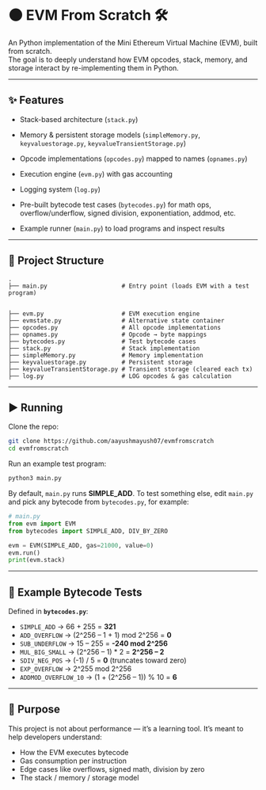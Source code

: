 # 🌑 **EVM From Scratch 🛠️**


An Python implementation of the Mini Ethereum Virtual Machine (EVM), built from scratch.  
The goal is to deeply understand how EVM opcodes, stack, memory, and storage interact by re-implementing them in Python.



---
## ✨ Features


- Stack-based architecture (`stack.py`)  

- Memory & persistent storage models (`simpleMemory.py`, `keyvaluestorage.py`, `keyvalueTransientStorage.py`)  

- Opcode implementations (`opcodes.py`) mapped to names (`opnames.py`) 

- Execution engine (`evm.py`) with gas accounting  
- Logging system (`log.py`)  

- Pre-built bytecode test cases (`bytecodes.py`) for math ops, overflow/underflow, signed division, exponentiation, addmod, etc.  
- Example runner (`main.py`) to load programs and inspect results  

---
## 📂 Project Structure


```
.
├── main.py                     # Entry point (loads EVM with a test program)


├── evm.py                      # EVM execution engine
├── evmstate.py                 # Alternative state container
├── opcodes.py                  # All opcode implementations
├── opnames.py                  # Opcode → byte mappings
├── bytecodes.py                # Test bytecode cases
├── stack.py                    # Stack implementation
├── simpleMemory.py             # Memory implementation
├── keyvaluestorage.py          # Persistent storage
├── keyvalueTransientStorage.py # Transient storage (cleared each tx)
├── log.py                      # LOG opcodes & gas calculation

````

---

## ▶️ Running

Clone the repo:

```bash
git clone https://github.com/aayushmayush07/evmfromscratch
cd evmfromscratch
````

Run an example test program:

```bash
python3 main.py
```

By default, `main.py` runs **SIMPLE\_ADD**.
To test something else, edit `main.py` and pick any bytecode from `bytecodes.py`, for example:

```python
# main.py
from evm import EVM
from bytecodes import SIMPLE_ADD, DIV_BY_ZERO

evm = EVM(SIMPLE_ADD, gas=21000, value=0)
evm.run()
print(evm.stack)
```

---

## 🧪 Example Bytecode Tests

Defined in **`bytecodes.py`**:

* `SIMPLE_ADD` → 66 + 255 = **321**
* `ADD_OVERFLOW` → (2^256 – 1 + 1) mod 2^256 = **0**
* `SUB_UNDERFLOW` → 15 – 255 = **-240 mod 2^256**
* `MUL_BIG_SMALL` → (2^256 – 1) \* 2 = **2^256 – 2**
* `SDIV_NEG_POS` → (-1) / 5 = **0** (truncates toward zero)
* `EXP_OVERFLOW` → 2^255 mod 2^256
* `ADDMOD_OVERFLOW_10` → (1 + (2^256 – 1)) % 10 = **6**

---

## 🎯 Purpose

This project is not about performance — it’s a learning tool.
It’s meant to help developers understand:

* How the EVM executes bytecode
* Gas consumption per instruction
* Edge cases like overflows, signed math, division by zero
* The stack / memory / storage model

